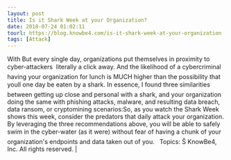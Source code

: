```yaml
---
layout: post
title: Is it Shark Week at your Organization?
date: 2018-07-24 01:02:11
tourl: https://blog.knowbe4.com/is-it-shark-week-at-your-organization
tags: [Attack]
---
```

With But every single day, organizations put themselves in proximity to cyber-attackers  literally a click away. And the likelihood of a cybercriminal having your organization for lunch is MUCH higher than the possibility that youll one day be eaten by a shark. In essence, I found three similarities between getting up close and personal with a shark, and your organization doing the same with phishing attacks, malware, and resulting data breach, data ransom, or cryptomining scenarios:So, as you watch the Shark Week shows this week, consider the predators that daily attack your organization. By leveraging the three recommendations above, you will be able to safely swim in the cyber-water (as it were) without fear of having a chunk of your organization's endpoints and data taken out of you.   Topics: Š KnowBe4, Inc. All rights reserved. | 